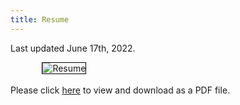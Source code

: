 ```yaml
---
title: Resume
---
```


Last updated June 17th, 2022.

<img src="https://ryanmburns93.github.io/images/Ryan_Burns_Resume_2022.jpg?raw=true" alt="Resume" style="margin: 0 10% 0 10%; border: 1px solid black;"/>
<br><br>
Please click <a href='pdf/Ryan_Burns_Resume_2022.pdf' target="_blank"><u>here</u></a> to view and download as a PDF file. 